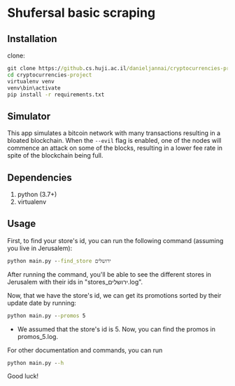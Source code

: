 # Shufersal basic scraping

## Installation
clone:
```cmd script
git clone https://github.cs.huji.ac.il/danieljannai/cryptocurrencies-project
cd cryptocurrencies-project
virtualenv venv
venv\bin\activate
pip install -r requirements.txt
```

## Simulator

This app simulates a bitcoin network with many transactions resulting in a bloated blockchain. When the `--evil`
flag is enabled, one of the nodes will commence an attack on some of the blocks, resulting in a lower fee rate
in spite of the blockchain being full.

## Dependencies

1. python (3.7+)
2. virtualenv

## Usage
First, to find your store's id, you can run the following command (assuming you live in Jerusalem):
```cmd script
python main.py --find_store ירושלים
```
After running the command, you'll be able to see the different stores in Jerusalem with their ids in "stores_ירושלים.log".

Now, that we have the store's id, we can get its promotions sorted by their update date by running:
```cmd script
python main.py --promos 5
```
* We assumed that the store's id is 5.
Now, you can find the promos in promos_5.log.

For other documentation and commands, you can run 
```cmd script
python main.py --h
```

Good luck!